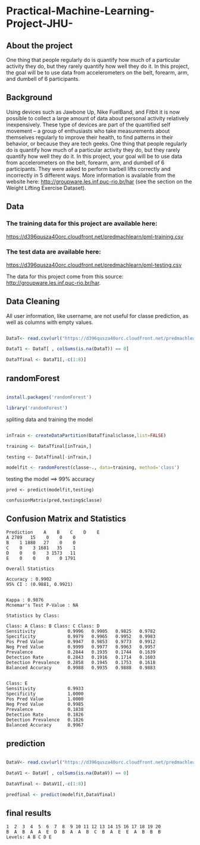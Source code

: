 # Practical-Machine-Learning-Project-JHU-

## About the project 

One thing that people regularly do is quantify how much of a particular activity they do, but they rarely quantify how well they do it. In this project, the goal will be to use data from accelerometers on the belt, forearm, arm, and dumbell of 6 participants.

## Background

Using devices such as Jawbone Up, Nike FuelBand, and Fitbit it is now possible to collect a large amount of data about personal activity relatively inexpensively. These type of devices are part of the quantified self movement – a group of enthusiasts who take measurements about themselves regularly to improve their health, to find patterns in their behavior, or because they are tech geeks. One thing that people regularly do is quantify how much of a particular activity they do, but they rarely quantify how well they do it. In this project, your goal will be to use data from accelerometers on the belt, forearm, arm, and dumbell of 6 participants. They were asked to perform barbell lifts correctly and incorrectly in 5 different ways. More information is available from the website here: http://groupware.les.inf.puc-rio.br/har (see the section on the Weight Lifting Exercise Dataset).

## Data


### The training data for this project are available here:

https://d396qusza40orc.cloudfront.net/predmachlearn/pml-training.csv

### The test data are available here:

https://d396qusza40orc.cloudfront.net/predmachlearn/pml-testing.csv

The data for this project come from this source: http://groupware.les.inf.puc-rio.br/har.

## Data Cleaning 

All user information, like username, are not useful for classe prediction, as well as columns with empty values. 

```R

DataT<- read.csv(url("https://d396qusza40orc.cloudfront.net/predmachlearn/pml-training.csv"),na.strings=c("","NA"))

DataT1 <- DataT[ , colSums(is.na(DataT)) == 0]

DataTfinal <- DataT1[,-c(1:8)]

```

## randomForest



```R

install.packages('randomForest')

library('randomForest')

```

spliting data and training the model 


```R

inTrain <- createDataPartition(DataTfinal$classe,list=FALSE)

training <- DataTfinal[inTrain,]

testing <- DataTfinal[-inTrain,]

modelfit <- randomForest(classe~., data=training, method='class')

```

testing the model ==> 99% accuracy

```
pred <- predict(modelfit,testing)

confusionMatrix(pred,testing$classe)

```

## Confusion Matrix and Statistics

```Reference
Prediction    A    B    C    D    E
A 2789   15    0    0    0
B    1 1880   27    0    0
C    0    3 1681   35    1
D    0    0    3 1573   11
E    0    0    0    0 1791

Overall Statistics

Accuracy : 0.9902          
95% CI : (0.9881, 0.9921)
     

Kappa : 0.9876          
Mcnemar's Test P-Value : NA              

Statistics by Class:

Class: A Class: B Class: C Class: D
Sensitivity            0.9996   0.9905   0.9825   0.9782
Specificity            0.9979   0.9965   0.9952   0.9983
Pos Pred Value         0.9947   0.9853   0.9773   0.9912
Neg Pred Value         0.9999   0.9977   0.9963   0.9957
Prevalence             0.2844   0.1935   0.1744   0.1639
Detection Rate         0.2843   0.1916   0.1714   0.1603
Detection Prevalence   0.2858   0.1945   0.1753   0.1618
Balanced Accuracy      0.9988   0.9935   0.9888   0.9883


Class: E
Sensitivity            0.9933
Specificity            1.0000
Pos Pred Value         1.0000
Neg Pred Value         0.9985
Prevalence             0.1838
Detection Rate         0.1826
Detection Prevalence   0.1826
Balanced Accuracy      0.9967

```

## prediction 

 

```R

DataV<- read.csv(url("https://d396qusza40orc.cloudfront.net/predmachlearn/pml-testing.csv"),na.strings=c("","NA"))

DataV1 <- DataV[ , colSums(is.na(DataV)) == 0]

DataVfinal <- DataV1[,-c(1:8)]

predfinal <- predict(modelfit,DataVfinal) 

```

## final results 

```
1  2  3  4  5  6  7  8  9 10 11 12 13 14 15 16 17 18 19 20 
B  A  B  A  A  E  D  B  A  A  B  C  B  A  E  E  A  B  B  B 
Levels: A B C D E

```





